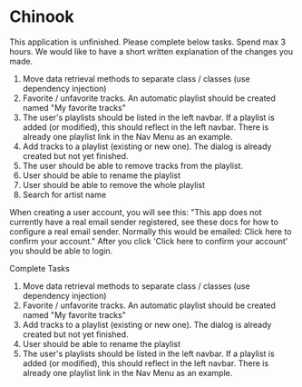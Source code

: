 # Chinook

This application is unfinished. Please complete below tasks. Spend max 3 hours. We would like to have a short written explanation of the changes you made.

1. Move data retrieval methods to separate class / classes (use dependency injection)
2. Favorite / unfavorite tracks. An automatic playlist should be created named "My favorite tracks"
4. The user's playlists should be listed in the left navbar. If a playlist is added (or modified), this should reflect in the left navbar. There is already one playlist link in the Nav Menu as an example.
3. Add tracks to a playlist (existing or new one). The dialog is already created but not yet finished.
5. The user should be able to remove tracks from the playlist.
6. User should be able to rename the playlist
6. User should be able to remove the whole playlist
7. Search for artist name

When creating a user account, you will see this:
"This app does not currently have a real email sender registered, see these docs for how to configure a real email sender. Normally this would be emailed: Click here to confirm your account."
After you click 'Click here to confirm your account' you should be able to login.


Complete Tasks

1. Move data retrieval methods to separate class / classes (use dependency injection)
2. Favorite / unfavorite tracks. An automatic playlist should be created named "My favorite tracks"
3. Add tracks to a playlist (existing or new one). The dialog is already created but not yet finished.
6. User should be able to rename the playlist
4. The user's playlists should be listed in the left navbar. If a playlist is added (or modified), this should reflect in the left navbar. There is already one playlist link in the Nav Menu as an example.
